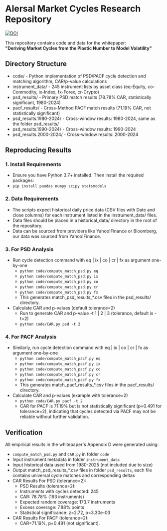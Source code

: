 # Alersal Market Cycles Research Repository
[![DOI](https://zenodo.org/badge/DOI/10.5281/zenodo.16730905.svg)](https://doi.org/10.5281/zenodo.16730905)

This repository contains code and data for the whitepaper:  
**"Deriving Market Cycles from the Plastic Number to Model Volatility"**

## Directory Structure
- code/                   - Python implementation of PSD/PACF cycle detection and matching algorithm, CAR/p-value calculations
- instrument_data/        - 245 instrument lists by asset class (eq-Equity, co-Commodity, ix-Index, fx-Forex, cr-Crypto)
- psd_results/            - Primary PSD match results (78.78% CAR, statistically significant, 1980-2024)
- pacf_results/           - Cross-Method PACF match results (71.19% CAR, not statistically significant)
- psd_results.1980-2024/  - Cross-window results: 1980-2024, same as the folder psd_results/
- psd_results.1990-2024/  - Cross-window results: 1990-2024
- psd_results.2000-2024/  - Cross-window results: 2000-2024

## Reproducing Results
### 1. Install Requirements
   - Ensure you have Python 3.7+ installed. Then install the required packages:
   - `pip install pandas numpy scipy statsmodels`
     
### 2. Data Requirements
   - The scripts expect historical daily price data (CSV files with Date and close columns) for each instrument listed in the instrument_data/ files.
   - Data files should be placed in a historical_data/ directory in the root of the repository.
   - Data can be sourced from providers like Yahoo!Finance or Bloomberg, our data was sourced from Yahoo!Finance.

### 3. For PSD Analysis
- Run cycle detection command with eq | ix | co | cr | fx as argument one-by-one
   - `python code/compute_match_psd.py eq`
   - `python code/compute_match_psd.py ix`
   - `python code/compute_match_psd.py co`
   - `python code/compute_match_psd.py cr`
   - `python code/compute_match_psd.py fx`
   - This generates match_psd_results_*.csv files in the psd_results/ directory.
- Calculate CAR and p-values (default tolerance=2)
   - Run to generate CAR and p-value -t 1 | 2 | 3 (tolerance, default is -t=2)
   - `python code/CAR.py psd -t 2`
     
### 4. For PACF Analysis
- Similarly, run cycle detection command with eq | ix | co | cr | fx as argument one-by-one
   - `python code/compute_match_pacf.py eq`
   - `python code/compute_match_pacf.py ix`
   - `python code/compute_match_pacf.py co`
   - `python code/compute_match_pacf.py cr`
   - `python code/compute_match_pacf.py fx`
   - This generates match_pacf_results_*.csv files in the pacf_results/ directory.
- Calculate CAR and p-values (example with tolerance=2)
   - `python code/CAR.py pacf -t 2`
   - CAR for PACF is 71.19% but is not statistically significant (p=0.491 for tolerance=2), indicating that cycles detected via PACF may not be reliable without further validation.

## Verification
All empirical results in the whitepaper's Appendix D were generated using:
- `compute_match_psd.py` and `CAR.py` in folder `code`
- Input instrument metadata in folder `instrument_data`
- Input historical data used from 1980-2025 (not included due to size)
- Output match_psd_results_*.csv files in folder `psd_results`, each file contains universal cycle matches and corresponding deltas 
- CAR Results For PSD (tolerance=2):
   - PSD Results (tolerance=2):
   - Instruments with cycles detected: 245
   - CAR: 78.78% (193 instruments)
   - Expected random coverage: 173.7 instruments
   - Excess coverage: 7.88% points
   - Statistical significance: z=2.72, p=3.30e-03
- CAR Results For PACF (tolerance=2):
   - CAR=71.19%, p=0.491 (not significant).
